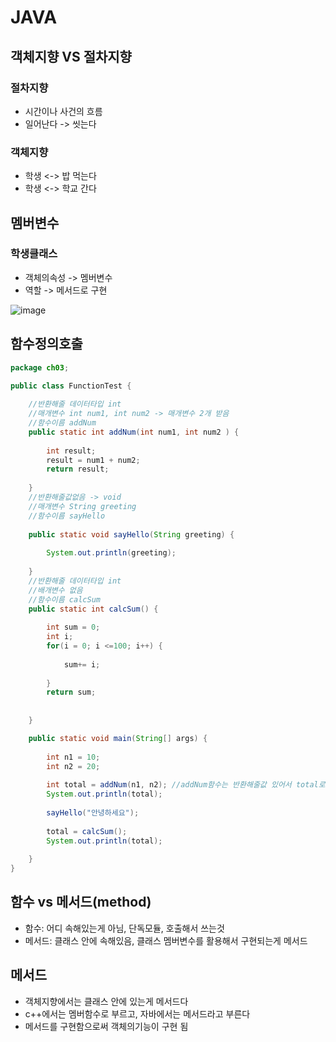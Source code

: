 # JAVA

## 객체지향 VS 절차지향
### 절차지향 
- 시간이나 사건의 흐름
- 일어난다 -> 씻는다

### 객체지향
- 학생 <-> 밥 먹는다
- 학생 <-> 학교 간다


## 멤버변수
### 학생클래스 

- 객체의속성 ->  멤버변수
- 역할 ->  메서드로 구현

![image](https://user-images.githubusercontent.com/82345970/182526037-5b2f463c-23e5-4846-a44c-f09c5ac045cd.png)

## 함수정의호출
```java
package ch03;

public class FunctionTest {
	
	//반환해줄 데이터타입 int
	//매개변수 int num1, int num2 -> 매개변수 2개 받음
	//함수이름 addNum 
	public static int addNum(int num1, int num2 ) {
		
		int result;
		result = num1 + num2;
		return result;
		
	}
	//반환해줄값없음 -> void
	//매개변수 String greeting
	//함수이름 sayHello
	
	public static void sayHello(String greeting) {
		
		System.out.println(greeting);
		
	}
	//반환해줄 데이터타입 int
	//배개변수 없음
	//함수이름 calcSum
	public static int calcSum() {
		
		int sum = 0;
		int i;
		for(i = 0; i <=100; i++) {
			
			sum+= i;
			
		}
		return sum;
		
		
	}

	public static void main(String[] args) {
		
		int n1 = 10;
		int n2 = 20;
		
		int total = addNum(n1, n2); //addNum함수는 반환해줄값 있어서 total로 받아줌
		System.out.println(total);
		
		sayHello("안녕하세요");
		
		total = calcSum();
		System.out.println(total);
		
	}
}
```

## 함수 vs 메서드(method)
- 함수: 어디 속해있는게 아님, 단독모듈, 호출해서 쓰는것
- 메서드: 클래스 안에 속해있음, 클래스 멤버변수를 활용해서 구현되는게 메서드

## 메서드
- 객체지향에서는 클래스 안에 있는게 메서드다
- c++에서는 멤버함수로 부르고, 자바에서는 메서드라고 부른다
- 메서드를 구현함으로써 객체의기능이 구현 됨
